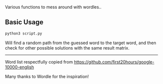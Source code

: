 Various functions to mess around with wordles..

## Basic Usage ##
```bash
python3 script.py
```
Will find a random path from the guessed word to the target word, and then check for other possible solutions with the same result matrix.

----
Word list respectfully copied from https://github.com/first20hours/google-10000-english

Many thanks to Wordle for the inspiration!
